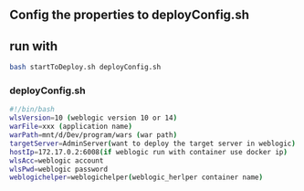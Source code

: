 ## Config the properties to deployConfig.sh
## run with
```bash
bash startToDeploy.sh deployConfig.sh
```

### deployConfig.sh
```bash
#!/bin/bash
wlsVersion=10 (weblogic version 10 or 14)
warFile=xxx (application name)
warPath=mnt/d/Dev/program/wars (war path)
targetServer=AdminServer(want to deploy the target server in weblogic)
hostIp=172.17.0.2:6008(if weblogic run with container use docker ip)
wlsAcc=weblogic account
wlsPwd=weblogic password
weblogichelper=weblogichelper(weblogic_herlper container name)
```
